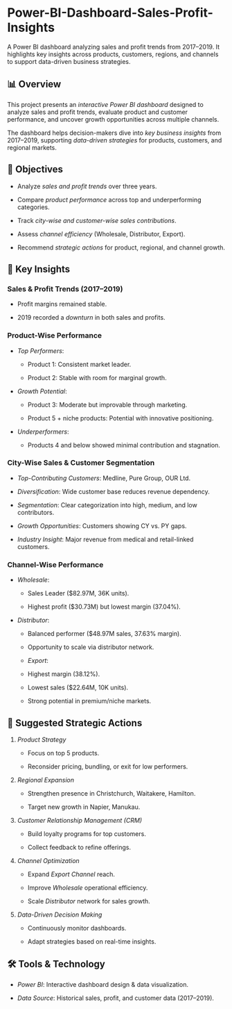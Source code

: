 # Power-BI-Dashboard-Sales-Profit-Insights

A Power BI dashboard analyzing sales and profit trends from 2017–2019. It highlights key insights across products, customers, regions, and channels to support data-driven business strategies.

## 📊 Overview

This project presents an *interactive Power BI dashboard* designed to analyze sales and profit trends, evaluate product and customer performance, and uncover growth opportunities across multiple channels.

The dashboard helps decision-makers dive into *key business insights* from 2017–2019, supporting *data-driven strategies* for products, customers, and regional markets.

## 🎯 Objectives

* Analyze *sales and profit trends* over three years.

* Compare *product performance* across top and underperforming categories.

* Track *city-wise and customer-wise sales contributions*.

* Assess *channel efficiency* (Wholesale, Distributor, Export).

* Recommend *strategic actions* for product, regional, and channel growth.

## 🔑 Key Insights

### Sales & Profit Trends (2017–2019)

* Profit margins remained stable.
  
* 2019 recorded a *downturn* in both sales and profits.

### Product-Wise Performance

* *Top Performers*:

  * Product 1: Consistent market leader.
    
  * Product 2: Stable with room for marginal growth.
    
* *Growth Potential*:

  * Product 3: Moderate but improvable through marketing.
    
  * Product 5 + niche products: Potential with innovative positioning.
    
* *Underperformers*:

  * Products 4 and below showed minimal contribution and stagnation.

### City-Wise Sales & Customer Segmentation

* *Top-Contributing Customers*: Medline, Pure Group, OUR Ltd.

* *Diversification*: Wide customer base reduces revenue dependency.

* *Segmentation*: Clear categorization into high, medium, and low contributors.

* *Growth Opportunities*: Customers showing CY vs. PY gaps.

* *Industry Insight*: Major revenue from medical and retail-linked customers.

### Channel-Wise Performance

* *Wholesale*:

  * Sales Leader ($82.97M, 36K units).

   * Highest profit ($30.73M) but lowest margin (37.04%).
     
* *Distributor*:

  * Balanced performer ($48.97M sales, 37.63% margin).

  * Opportunity to scale via distributor network.

  * *Export*:

  * Highest margin (38.12%).

   * Lowest sales ($22.64M, 10K units).

   * Strong potential in premium/niche markets.

## 🚀 Suggested Strategic Actions

1. *Product Strategy*

   * Focus on top 5 products.
 
   * Reconsider pricing, bundling, or exit for low performers.

2. *Regional Expansion*

   * Strengthen presence in Christchurch, Waitakere, Hamilton.

    * Target new growth in Napier, Manukau.

4. *Customer Relationship Management (CRM)*

   * Build loyalty programs for top customers.

    * Collect feedback to refine offerings.

6. *Channel Optimization*

   * Expand *Export Channel* reach.

   * Improve *Wholesale* operational efficiency.

   * Scale *Distributor* network for sales growth.

8. *Data-Driven Decision Making*

   * Continuously monitor dashboards.

   * Adapt strategies based on real-time insights.


## 🛠️ Tools & Technology

* *Power BI*: Interactive dashboard design & data visualization.

* *Data Source*: Historical sales, profit, and customer data (2017–2019).
